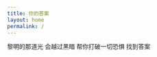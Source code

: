 ```yaml
---
title: 你的答案
layout: home
permalink: /
---
```


黎明的那道光
会越过黑暗
帮你打破一切恐惧
找到答案
<script type="text/javascript" src="//rf.revolvermaps.com/0/0/1.js?i=5uivt9qif4h&amp;s=220&amp;m=0&amp;v=false&amp;r=false&amp;b=000000&amp;n=false&amp;c=ff0000" async="async"></script>
